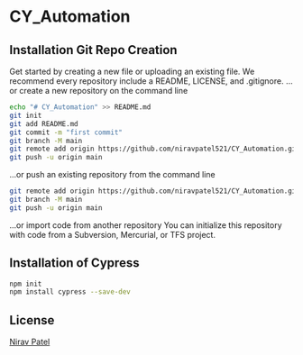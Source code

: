 # CY_Automation

## Installation Git Repo Creation

Get started by creating a new file or uploading an existing file. We recommend every repository include a README, LICENSE, and .gitignore.
…or create a new repository on the command line

```bash
echo "# CY_Automation" >> README.md
git init
git add README.md
git commit -m "first commit"
git branch -M main
git remote add origin https://github.com/niravpatel521/CY_Automation.git
git push -u origin main
```

…or push an existing repository from the command line

```bash
git remote add origin https://github.com/niravpatel521/CY_Automation.git
git branch -M main
git push -u origin main
```

…or import code from another repository
You can initialize this repository with code from a Subversion, Mercurial, or TFS project.


## Installation of Cypress

```bash
npm init
npm install cypress --save-dev
```


## License
[Nirav Patel](https://github.com/niravpatel521)